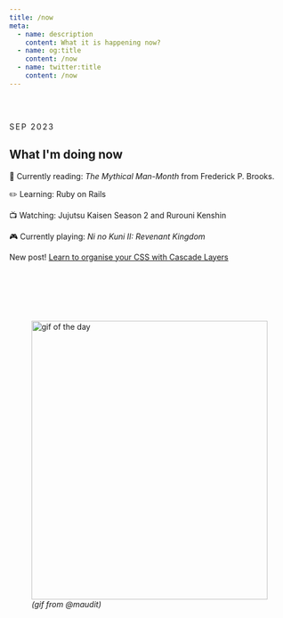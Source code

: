 ```yaml
---
title: /now
meta:
  - name: description
    content: What it is happening now?
  - name: og:title
    content: /now
  - name: twitter:title
    content: /now
---
```


<article class="article">

<time class="time">SEP 2023</time>

# What I'm doing now

📖 Currently reading: <em>The Mythical Man-Month</em> from Frederick P. Brooks.

✏️ Learning: Ruby on Rails

📺 Watching: Jujutsu Kaisen Season 2 and Rurouni Kenshin

🎮 Currently playing: <em>Ni no Kuni II: Revenant Kingdom</em>

New post! [Learn to organise your CSS with Cascade Layers](/articles/organise-your-css-with-cascade-layers)

</article>
<figure>
  <img src="https://media.giphy.com/media/C3gZCY92Cwyxq/giphy.gif" alt="gif of the day" />
  <figcaption>(gif from @maudit)</figcaption>
</figure>

<style scoped>
:global(#app) {
  min-height: 100vh;
  display: flex;
  flex-direction: column;
  justify-content: space-between;
}

.prose {
  display: flex;
  flex-flow: row wrap;
  gap: 3rem;
  justify-content: center;
  align-items: center;

  width: calc(100% - 2rem);
  margin-left: auto;
  margin-right: auto;
}

.article {
  padding: 2rem 0;
}

.time {
  text-transform: uppercase;
  font-size: var(--text-base);
  letter-spacing: 2px;
  font-family: var(--font-mono);
  color: var(--color-gray-200);
}

.header-anchor {
  opacity: 0;
  position: absolute;
  top: 2px;
  left: -40px;
  transition: opacity 500ms ease-out;
  min-width: 30px;
  min-height: 30px;
}

img {
  object-fit: contain;
  width: min(500px, 100%);
}

figure {
  padding-top: calc(2rem + 1em)
}

figcaption {
  font-style: italic;
  color: var(--color-silver);
}
</style>
